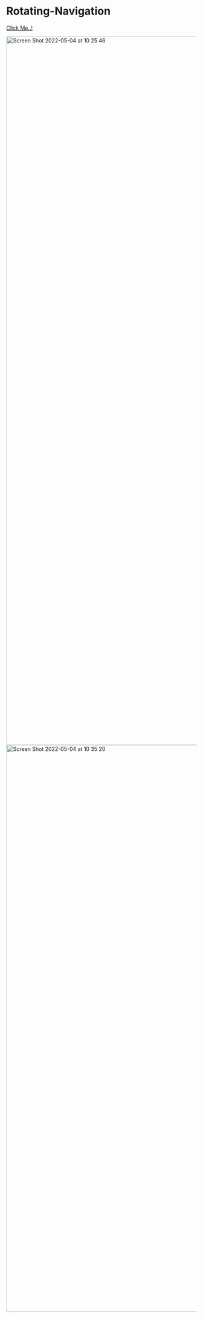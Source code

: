 # Rotating-Navigation

[Click Me..!](https://kerimgurbaz.github.io/Rotating-Navigation/)

<img width="1869" alt="Screen Shot 2022-05-04 at 10 25 46" src="https://user-images.githubusercontent.com/101603320/166648008-988a2a31-72fd-4ecf-91d0-6af59dc375b8.png">

<img width="1495" alt="Screen Shot 2022-05-04 at 10 35 20" src="https://user-images.githubusercontent.com/101603320/166648137-48129133-9e49-4c54-b743-5c8217526816.png">
